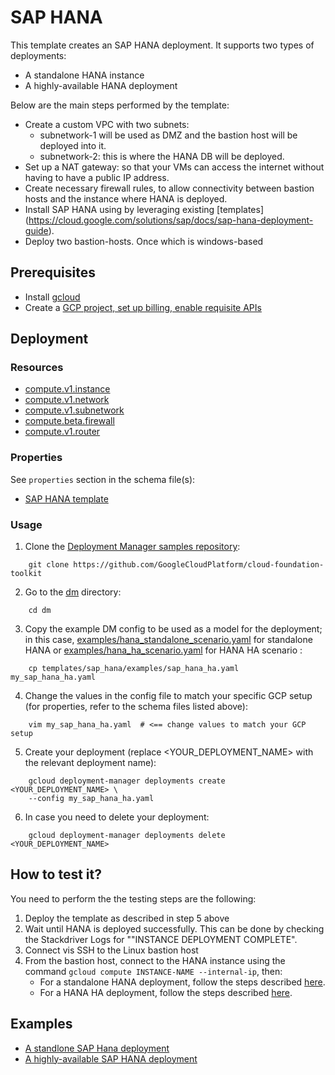 # SAP HANA

This template creates an SAP HANA deployment. It supports two types of deployments:
- A standalone HANA instance 
- A highly-available HANA deployment

Below are the main steps performed by the template: 
- Create a custom VPC  with two subnets: 
    - subnetwork-1 will be used as DMZ and the bastion host will be deployed into it.
    - subnetwork-2: this is where the HANA DB will be deployed.
- Set up a NAT gateway: so that your VMs can access the internet without having to have a public IP address.
- Create necessary firewall rules, to allow connectivity between bastion hosts and the instance where HANA is deployed.
- Install SAP HANA using by leveraging existing [templates] (https://cloud.google.com/solutions/sap/docs/sap-hana-deployment-guide).
- Deploy two bastion-hosts. Once which is windows-based 


## Prerequisites

- Install [gcloud](https://cloud.google.com/sdk)
- Create a [GCP project, set up billing, enable requisite APIs](../project/README.md)


## Deployment

### Resources

- [compute.v1.instance](https://cloud.google.com/compute/docs/reference/rest/v1/instances)
- [compute.v1.network](https://cloud.google.com/compute/docs/reference/latest/networks)
- [compute.v1.subnetwork](https://cloud.google.com/compute/docs/reference/latest/subnetworks)
- [compute.beta.firewall](https://cloud.google.com/compute/docs/reference/rest/beta/firewalls)
- [compute.v1.router](https://cloud.google.com/compute/docs/reference/rest/v1/routers)


### Properties

See `properties` section in the schema file(s):

-  [SAP HANA template](sap_hana_template.py.schema)

### Usage

1. Clone the [Deployment Manager samples repository](https://github.com/GoogleCloudPlatform/cloud-foundation-toolkit):

```shell
    git clone https://github.com/GoogleCloudPlatform/cloud-foundation-toolkit
```

2. Go to the [dm](../../) directory:

```shell
    cd dm
```

3. Copy the example DM config to be used as a model for the deployment; in this case, [examples/hana_standalone_scenario.yaml](examples/hana_standalone_scenario.yaml) for standalone HANA or [examples/hana_ha_scenario.yaml](examples/hana_ha_scenario.yaml) for HANA HA scenario :

```shell
    cp templates/sap_hana/examples/sap_hana_ha.yaml my_sap_hana_ha.yaml
```

4. Change the values in the config file to match your specific GCP setup (for properties, refer to the schema files listed above):

```shell
    vim my_sap_hana_ha.yaml  # <== change values to match your GCP setup
```

5. Create your deployment (replace <YOUR_DEPLOYMENT_NAME> with the relevant deployment name):

```shell
    gcloud deployment-manager deployments create <YOUR_DEPLOYMENT_NAME> \
    --config my_sap_hana_ha.yaml
```

6. In case you need to delete your deployment:

```shell
    gcloud deployment-manager deployments delete <YOUR_DEPLOYMENT_NAME>
```

## How to test it?
You need to perform the the testing steps are the following: 
1) Deploy the template as described in step 5 above
2) Wait until HANA is deployed successfully. This can be done by checking the Stackdriver Logs for ""INSTANCE DEPLOYMENT COMPLETE".
3) Connect vis SSH to the Linux bastion host 
4) From the bastion host, connect to the HANA instance using the command ```gcloud compute INSTANCE-NAME --internal-ip```, then:
    * For a standalone HANA deployment, follow the steps described [here](https://cloud.google.com/solutions/sap/docs/sap-hana-deployment-guide#verifying_deployment).
    * For a HANA HA deployment, follow the steps described [here](https://cloud.google.com/solutions/sap/docs/sap-hana-ha-deployment-guide#checking_the_configuration_of_the_vm_and_the_sap_hana_installation).

## Examples

- [A standlone SAP Hana deployment](examples/sap_hana_ha.yaml)
- [A highly-available SAP HANA deployment](examples/sap_hana_standalone.yaml)
